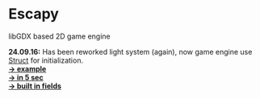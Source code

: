 # Escapy
libGDX based 2D game engine

<b>24.09.16:</b> Has been reworked light system (again), now game engine use <a href = "https://github.com/henryco/Struct">Struct</a> for initialization. 
<br><b><a href ="https://github.com/henryco/Escapy/blob/master/https/github.com/henryco/LightExmaple.struct"> -> example </a></b><br>
<b><a href="https://github.com/henryco/Escapy/blob/master/https/github.com/henryco/LightStruct.md"> -> in 5 sec </a></b></br>
<b><a href="https://github.com/henryco/Escapy/blob/master/https/github.com/henryco/builtIn.md">-> built in fields </a></b><br>
